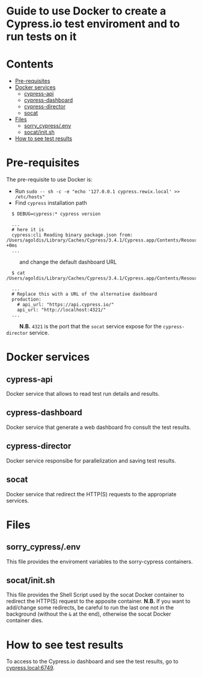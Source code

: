 # Guide to use Docker to create a Cypress.io test enviroment and to run tests on it

# Contents
* [Pre-requisites](#pre-requisites)
* [Docker services](#docker-services)
  - [cypress-api](#cypress-api)
  - [cypress-dashboard](#cypress-dashboard)
  - [cypress-director](#cypress-director)
  - [socat](#socat)
* [Files](#files)
  - [sorry_cypress/.env](#sorrycypressenv)
  - [socat/init.sh](#socatinitsh)
* [How to see test results](#how-to-see-test-results)

# Pre-requisites
The pre-requisite to use Docker is:
* Run `sudo -- sh -c -e "echo '127.0.0.1 cypress.rewix.local' >> /etc/hosts"`
* Find `cypress` installation path
```
  $ DEBUG=cypress:* cypress version

  ...
  # here it is
  cypress:cli Reading binary package.json from: /Users/agoldis/Library/Caches/Cypress/3.4.1/Cypress.app/Contents/Resources/app/package.json +0ms
  ...
```
&ensp;&ensp;&ensp;&ensp;&ensp;and change the default dashboard URL
```
  $ cat /Users/agoldis/Library/Caches/Cypress/3.4.1/Cypress.app/Contents/Resources/app/packages/server/config/app.yml

  ...
  # Replace this with a URL of the alternative dashboard
  production:
    # api_url: "https://api.cypress.io/"
    api_url: "http://localhost:4321/"
  ...
```
&ensp;&ensp;&ensp;&ensp;&ensp;**N.B.** `4321` is the port that the `socat` service expose for the `cypress-director` service.

# Docker services
## cypress-api
Docker service that allows to read test run details and results.

## cypress-dashboard
Docker service that generate a web dashboard fro consult the test results.

## cypress-director
Docker service responsibe for parallelization and saving test results.

## socat
Docker service that redirect the HTTP(S) requests to the appropriate services.

# Files
## sorry_cypress/.env
This file provides the enviroment variables to the sorry-cypress containers.

## socat/init.sh
This file provides the Shell Script used by the socat Docker container to redirect the HTTP(S) request to the apposite container.
**N.B.** If you want to add/change some redirects, be careful to run the last one not in the background (without the `&` at the end), otherwise the socat Docker container dies.

# How to see test results
To access to the Cypress.io dashboard and see the test results, go to [cypress.local:6749](http://cypress.local:6749).
